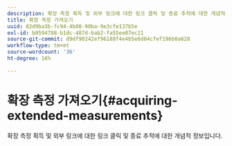 ```yaml
---
description: 확장 측정 획득 및 외부 링크에 대한 링크 클릭 및 종료 추적에 대한 개념적 정보입니다.
title: 확장 측정 가져오기
uuid: 02d9ba3b-fc94-4b08-90ba-9e3cfe137b5e
exl-id: b0594788-b1dc-487d-bab2-fa55ee07ec21
source-git-commit: d9df90242ef96188f4e4b5e6d04cfef196b0a628
workflow-type: tm+mt
source-wordcount: '36'
ht-degree: 16%

---
```


# 확장 측정 가져오기{#acquiring-extended-measurements}

확장 측정 획득 및 외부 링크에 대한 링크 클릭 및 종료 추적에 대한 개념적 정보입니다.
